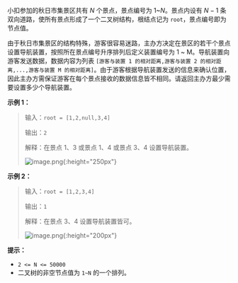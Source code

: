 小扣参加的秋日市集景区共有 $N$ 个景点，景点编号为 $1$~$N$。景点内设有 $N-1$ 条双向道路，使所有景点形成了一个二叉树结构，根结点记为 `root`，景点编号即为节点值。

由于秋日市集景区的结构特殊，游客很容易迷路，主办方决定在景区的若干个景点设置导航装置，按照所在景点编号升序排列后定义装置编号为 1 ~ M。导航装置向游客发送数据，数据内容为列表 `[游客与装置 1 的相对距离,游客与装置 2 的相对距离,...,游客与装置 M 的相对距离]`。由于游客根据导航装置发送的信息来确认位置，因此主办方需保证游客在每个景点接收的数据信息皆不相同。请返回主办方最少需要设置多少个导航装置。

**示例 1：**
>输入：`root = [1,2,null,3,4]`
>
>输出：`2`
>
>解释：在景点 1、3 或景点 1、4 或景点 3、4 设置导航装置。
>
>![image.png](https://pic.leetcode-cn.com/1597996812-tqrgwu-image.png){:height="250px"}



**示例 2：**
>输入：`root = [1,2,3,4]`
>
>输出：`1`
>
>解释：在景点 3、4 设置导航装置皆可。
>
>![image.png](https://pic.leetcode-cn.com/1597996826-EUQRyz-image.png){:height="200px"}



**提示：**
- `2 <= N <= 50000`
- 二叉树的非空节点值为 `1~N` 的一个排列。
